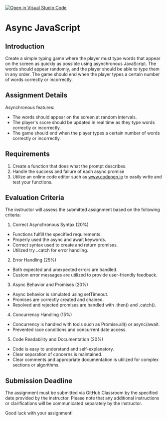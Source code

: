 [![Open in Visual Studio Code](https://classroom.github.com/assets/open-in-vscode-718a45dd9cf7e7f842a935f5ebbe5719a5e09af4491e668f4dbf3b35d5cca122.svg)](https://classroom.github.com/online_ide?assignment_repo_id=13323937&assignment_repo_type=AssignmentRepo)
# Async JavaScript

## Introduction

Create a simple typing game where the player must type words that appear on the screen as quickly as possible using asynchronous JavaScript. The words should appear randomly, and the player should be able to type them in any order. The game should end when the player types a certain number of words correctly or incorrectly.


## Assignment Details

Asynchronous features:

- The words should appear on the screen at random intervals. 
- The player's score should be updated in real time as they type words correctly or incorrectly. 
- The game should end when the player types a certain number of words correctly or incorrectly. 

## Requirements

1. Create a function that does what the prompt describes.
2. Handle the success and failure of each async promise
3. Utilize an online code editor such as www.codepen.io to easily write and test your functions.

## Evaluation Criteria

The instructor will assess the submitted assignment based on the following criteria:

1. Correct Asynchronous Syntax (20%)

  -	Functions fulfill the specified requirements.
  -	Properly used the async and await keywords.
  -	Correct syntax used to create and return promises.
  -	Utilized try…catch for error handling.

2. Error Handling (25%)

  -	Both expected and unexpected errors are handled.
  -	Custom error messages are utilized to provide user-friendly feedback.

3. Async Behavior and Promises (20%)

  -	Async behavior is simulated using setTimeout.
  -	Promises are correctly created and chained.
  -	Resolved and rejected promises are handled with .then() and .catch().

4. Concurrency Handling (15%)

  -	Concurrency is handled with tools such as Promise.all() or async/await.
  -	Prevented race conditions and concurrent date access.

5. Code Readability and Documentation (20%)

  - Code is easy to understand and self-explanatory.
  - Clear separation of concerns is maintained.
  - Clear comments and appropriate documentation is utilized for complex sections or algorithms.


## Submission Deadline

The assignment must be submitted via GitHub Classroom by the specified date provided by the instructor.
Please note that any additional instructions or clarifications will be communicated separately by the instructor.

Good luck with your assignment!
